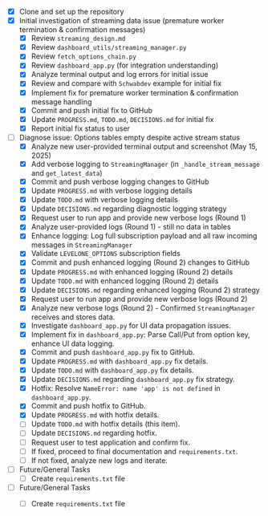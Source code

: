 - [x] Clone and set up the repository
- [x] Initial investigation of streaming data issue (premature worker termination & confirmation messages)
  - [x] Review `streaming_design.md`
  - [x] Review `dashboard_utils/streaming_manager.py`
  - [x] Review `fetch_options_chain.py`
  - [x] Review `dashboard_app.py` (for integration understanding)
  - [x] Analyze terminal output and log errors for initial issue
  - [x] Review and compare with `Schwabdev` example for initial fix
  - [x] Implement fix for premature worker termination & confirmation message handling
  - [x] Commit and push initial fix to GitHub
  - [x] Update `PROGRESS.md`, `TODO.md`, `DECISIONS.md` for initial fix
  - [x] Report initial fix status to user

- [ ] Diagnose issue: Options tables empty despite active stream status
  - [x] Analyze new user-provided terminal output and screenshot (May 15, 2025)
  - [x] Add verbose logging to `StreamingManager` (in `_handle_stream_message` and `get_latest_data`)
  - [x] Commit and push verbose logging changes to GitHub
  - [x] Update `PROGRESS.md` with verbose logging details
  - [x] Update `TODO.md` with verbose logging details
  - [x] Update `DECISIONS.md` regarding diagnostic logging strategy
  - [x] Request user to run app and provide new verbose logs (Round 1)
  - [x] Analyze user-provided logs (Round 1) - still no data in tables
  - [x] Enhance logging: Log full subscription payload and all raw incoming messages in `StreamingManager`
  - [x] Validate `LEVELONE_OPTIONS` subscription fields
  - [x] Commit and push enhanced logging (Round 2) changes to GitHub
  - [x] Update `PROGRESS.md` with enhanced logging (Round 2) details
  - [x] Update `TODO.md` with enhanced logging (Round 2) details
  - [x] Update `DECISIONS.md` regarding enhanced logging (Round 2) strategy
  - [x] Request user to run app and provide new verbose logs (Round 2)
  - [x] Analyze new verbose logs (Round 2) - Confirmed `StreamingManager` receives and stores data.
  - [x] Investigate `dashboard_app.py` for UI data propagation issues.
  - [x] Implement fix in `dashboard_app.py`: Parse Call/Put from option key, enhance UI data logging.
  - [x] Commit and push `dashboard_app.py` fix to GitHub.
  - [x] Update `PROGRESS.md` with `dashboard_app.py` fix details.
  - [x] Update `TODO.md` with `dashboard_app.py` fix details.
  - [x] Update `DECISIONS.md` regarding `dashboard_app.py` fix strategy.
  - [x] Hotfix: Resolve `NameError: name 'app' is not defined` in `dashboard_app.py`.
  - [x] Commit and push hotfix to GitHub.
  - [x] Update `PROGRESS.md` with hotfix details.
  - [ ] Update `TODO.md` with hotfix details (this item).
  - [ ] Update `DECISIONS.md` regarding hotfix.
  - [ ] Request user to test application and confirm fix.
  - [ ] If fixed, proceed to final documentation and `requirements.txt`.
  - [ ] If not fixed, analyze new logs and iterate.

- [ ] Future/General Tasks
  - [ ] Create `requirements.txt` file

- [ ] Future/General Tasks
  - [ ] Create `requirements.txt` file

